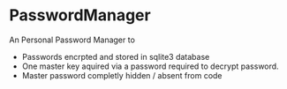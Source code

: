 # PasswordManager
An Personal Password Manager to
- Passwords encrpted and stored in sqlite3 database
- One master key aquired via a password required to decrypt password.
- Master password completly hidden / absent from code

